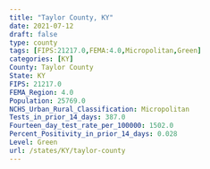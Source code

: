 ```yaml
---
title: "Taylor County, KY"
date: 2021-07-12
draft: false
type: county
tags: [FIPS:21217.0,FEMA:4.0,Micropolitan,Green]
categories: [KY]
County: Taylor County
State: KY
FIPS: 21217.0
FEMA_Region: 4.0
Population: 25769.0
NCHS_Urban_Rural_Classification: Micropolitan
Tests_in_prior_14_days: 387.0
Fourteen_day_test_rate_per_100000: 1502.0
Percent_Positivity_in_prior_14_days: 0.028
Level: Green
url: /states/KY/taylor-county
---
```



